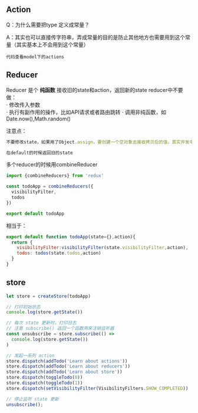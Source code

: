 ## Action

Q：为什么需要把type 定义成常量？

A：其实也可以直接传字符串，弄成常量的目的是防止其他地方也需要用到这个常量（其实基本上不会用到这个常量）
```
代码查看model下的actions
```

## Reducer 

Reducer 是个 <b>纯函数</b> 接收旧的state和action，返回新的state
reducer中不要做：  
· 修改传入参数  
· 执行有副作用的操作，比如API请求或者路由跳转
· 调用非纯函数，如Date.now(),Math.random()

注意点：
```js
不要修改state，如果用了Object.assign，要创建一个空对象去接收拷贝后的值，其实开发中基本都是用扩展运算符。

在default的时候返回旧的state
```

多个reducer的时候用combineReducer
```js
import {combineReducers} from 'redux'

const todoApp = combineReducers({
  visibilityFilter,
  todos
})

export default todoApp
```
相当于：
```js
export default function todoApp(state={},action){
  return {
    visibilityFilter:visibilityFilter(state.visibilityFilter,action),
    todos: todos(state.todos,action)
  }
}
```

## store
```js
let store = createStore(todoApp)

// 打印初始状态
console.log(store.getState())

// 每次 state 更新时，打印日志
// 注意 subscribe() 返回一个函数用来注销监听器
const unsubscribe = store.subscribe(() =>
  console.log(store.getState())
)

// 发起一系列 action
store.dispatch(addTodo('Learn about actions'))
store.dispatch(addTodo('Learn about reducers'))
store.dispatch(addTodo('Learn about store'))
store.dispatch(toggleTodo(0))
store.dispatch(toggleTodo(1))
store.dispatch(setVisibilityFilter(VisibilityFilters.SHOW_COMPLETED))

// 停止监听 state 更新
unsubscribe();
```





